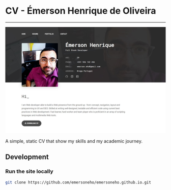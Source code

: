 # CV - Émerson Henrique de Oliveira 
-----------

![screenshot](assets/img/screenshot.jpg)

A simple, static CV that show my skills and my academic journey.


Development
-----------
### Run the site locally
```bash
git clone https://github.com/emersoneho/emersoneho.github.io.git
```

